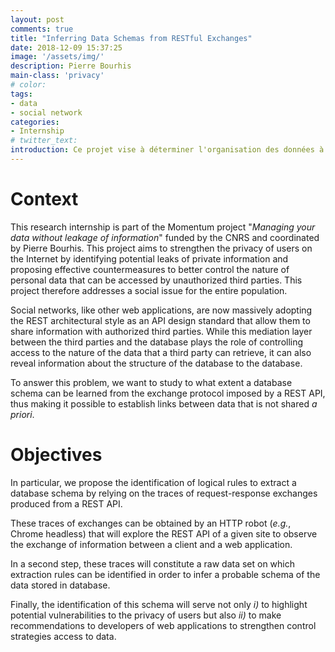 ```yaml
---
layout: post
comments: true
title: "Inferring Data Schemas from RESTful Exchanges"
date: 2018-12-09 15:37:25
image: '/assets/img/'
description: Pierre Bourhis
main-class: 'privacy'
# color:
tags:
- data
- social network
categories:
- Internship
# twitter_text:
introduction: Ce projet vise à déterminer l'organisation des données à partir des contenus exposés par des API REST.
---
```


# Context
This research internship is part of the Momentum project "_Managing your data without leakage of information_" funded by the CNRS and coordinated by Pierre Bourhis. This project aims to strengthen the privacy of users on the Internet by identifying potential leaks of private information and proposing effective countermeasures to better control the nature of personal data that can be accessed by unauthorized third parties. This project therefore addresses a social issue for the entire population.

Social networks, like other web applications, are now massively adopting the REST architectural style as an API design standard that allow them to share information with authorized third parties. While this mediation layer between the third parties and the database plays the role of controlling access to the nature of the data that a third party can retrieve, it can also reveal information about the structure of the database to the database.

To answer this problem, we want to study to what extent a database schema can be learned from the exchange protocol imposed by a REST API, thus making it possible to establish links between data that is not shared _a priori_.

# Objectives
In particular, we propose the identification of logical rules to extract a database schema by relying on the traces of request-response exchanges produced from a REST API.

These traces of exchanges can be obtained by an HTTP robot (_e.g._, Chrome headless) that will explore the REST API of a given site to observe the exchange of information between a client and a web application.

In a second step, these traces will constitute a raw data set on which extraction rules can be identified in order to infer a probable schema of the data stored in database.

Finally, the identification of this schema will serve not only _i)_ to highlight potential vulnerabilities to the privacy of users but also _ii)_ to make recommendations to developers of web applications to strengthen control strategies access to data.